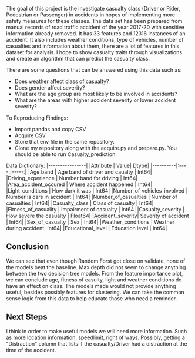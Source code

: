 The goal of this project is the investigate casualty class (Driver or Rider, Pedestrian or Passenger) in accidents in hopes of implementing more safety measures for these classes. The data set has been prepared from manual records of road traffic accident of the year 2017-20 with sensitive information already removed. It has 33 features and 12316 instances of an accident. It also includes weather conditions, type of vehicles, number of casualties and information about them, there are a lot of features in this dataset for analysis. I hope to show casualty traits through visualizations and create an algorithm that can predict the casualty class. 


There are some questions that can be answered using this data such as:
- Does weather affect class of casualty?
- Does gender affect severity?
- What are the age group are most likely to be involved in accidents?
- What are the areas with higher accident severity or lower accident severity?

To Reproducing Findings: 

- Import pandas and copy CSV
- Acquire CSV
- Store that env file in the same repository. 
- Clone my repository along with the acquire.py and prepare.py. You should be able to run Casualty_prediction.


Data Dictionary:
|----------------|
|Attribute | Value| Dtype|
|----------|:----:|-----:|
|Age band  | Age band of driver and caualty | Int64|
|Driving_experience | Number band for driving | Int64|
|Area_accident_occured | Where accident happened | Int64|
|Light_conditions | How dark it was | Int64|
|Number_of_vehicles_involved | Number is cars in accident | Int64|
|Number_of_casualties  | Number of casualties | Int64|
|Casualty_class | Class of casualty | Int64|
|Fitness_of_casuality | Impairment of casualty | int64|
|Casualty_severity | How severe the casualty | Float64|
|Accident_severity| Severity of accident	| Int64|
|Sex_of_casualty | Sex | Int64|
|Weather_conditions  | Weather during accident| Int64|
|Educational_level | Education level | Int64|


## Conclusion
We can see that even though Random Forst got close on validate, none of the models beat the baseline. Max depth did not seem to change anything between the two decision tree models. From the feature importance plot, we can conclude age, fitness of casulty, light and weather conditions do have an effect on class. The models made would not provide anything useful, besides possibly features for clustering. 
We can take the common sense logic from this data to help educate those who need a reminder.
## Next Steps
I think in order to make useful models we will need more information. Such as more location information, speedlimit, right of ways. Possibly, getting a "Distraction" column that lists if the casualty/Driver had a distraction at the time of the accident. 
